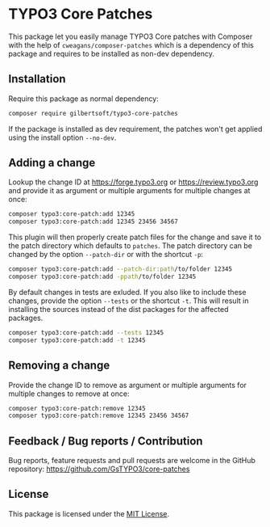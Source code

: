 # TYPO3 Core Patches

This package let you easily manage TYPO3 Core patches with Composer with the help
of `cweagans/composer-patches` which is a dependency of this package and requires
to be installed as non-dev dependency.

## Installation

Require this package as normal dependency:

```bash
composer require gilbertsoft/typo3-core-patches
```

If the package is installed as dev requirement, the patches won't get applied
using the install option `--no-dev`.

## Adding a change

Lookup the change ID at <https://forge.typo3.org> or <https://review.typo3.org>
and provide it as argument or multiple arguments for multiple changes at once:

```bash
composer typo3:core-patch:add 12345
composer typo3:core-patch:add 12345 23456 34567
```

This plugin will then properly create patch files for the change and save it to
the patch directory which defaults to `patches`. The patch directory can be
changed by the option `--patch-dir` or with the shortcut `-p`:

```bash
composer typo3:core-patch:add --patch-dir:path/to/folder 12345
composer typo3:core-patch:add -ppath/to/folder 12345
```

By default changes in tests are exluded. If you also like to include these
changes, provide the option `--tests` or the shortcut `-t`. This will result in
installing the sources instead of the dist packages for the affected packages.

```bash
composer typo3:core-patch:add --tests 12345
composer typo3:core-patch:add -t 12345
```

## Removing a change

Provide the change ID to remove as argument or multiple arguments for multiple
changes to remove at once:

```bash
composer typo3:core-patch:remove 12345
composer typo3:core-patch:remove 12345 23456 34567
```

## Feedback / Bug reports / Contribution

Bug reports, feature requests and pull requests are welcome in the GitHub
repository: <https://github.com/GsTYPO3/core-patches>

## License

This package is licensed under the [MIT License](LICENSE).
